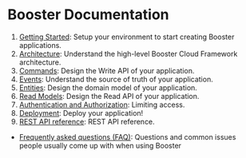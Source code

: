 # Booster Documentation

1. [Getting Started](01-getting-started.md): Setup your environment to start creating Booster applications.
2. [Architecture](02-architecture.md): Understand the high-level Booster Cloud Framework architecture.
3. [Commands](03-commands.md): Design the Write API of your application.
4. [Events](04-events.md): Understand the source of truth of your application.
5. [Entities](05-entities.md): Design the domain model of your application.
6. [Read Models](06-read-models.md): Design the Read API of your application.
7. [Authentication and Authorization](07-auth.md): Limiting access.
8. [Deployment](08-deployment.md): Deploy your application!
9. [REST API reference](09-rest-api.md): REST API reference.


* [Frequently asked questions (FAQ)](faq.md): Questions and common issues people usually come up with when using Booster